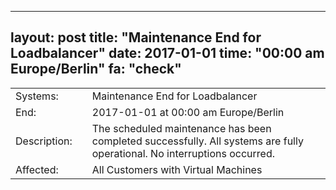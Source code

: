 --- 
 layout: post 
 title: "Maintenance End for Loadbalancer" 
 date: 2017-01-01 
 time: "00:00 am Europe/Berlin" 
 fa: "check" 
 --- 
 |                   |   |                                                                      | 
 |-------------------|---|----------------------------------------------------------------------| 
 | Systems:          |   | Maintenance End for Loadbalancer| 
 | End:              |   | 2017-01-01 at 00:00 am Europe/Berlin | 
 | Description:      |   | The scheduled maintenance has been completed successfully. All systems are fully operational. No interruptions occurred. | 
 | Affected:         |   | All Customers with Virtual Machines | 
